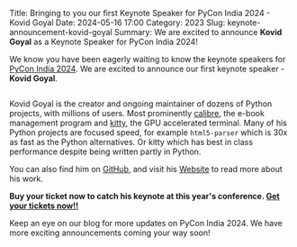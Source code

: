 Title: Bringing to you our first Keynote Speaker for PyCon India 2024 - Kovid Goyal
Date: 2024-05-16 17:00
Category: 2023
Slug: keynote-announcement-kovid-goyal
Summary: We are excited to announce **Kovid Goyal** as a Keynote Speaker for PyCon India 2024!

We know you have been eagerly waiting to know the keynote speakers for [PyCon India 2024](https://in.pycon.org/2024/). We are excited to announce our first keynote speaker - **Kovid Goyal**.

<p align="center" data-aos="fade-right"  data-aos-duration="1000">
    <img src="/images/2024/keynote-kovid-goyal.jpg" alt="" class="img-fluid" style="border-radius: 10%; max-height: 350px;">
</p>

Kovid Goyal is the creator and ongoing maintainer of dozens of Python projects, with millions of users. Most prominently [calibre](https://calibre-ebook.com/), the e-book management program and [kitty](https://sw.kovidgoyal.net/kitty/), the GPU accelerated terminal. Many of his Python projects are focused speed, for example `html5-parser` which is 30x as fast as the Python alternatives. Or kitty which has best in class performance despite being written partly in Python.

You can also find him on [GitHub](https://github.com/kovidgoyal), and visit his [Website](https://kovidgoyal.net/) to read more about his work.

**Buy your ticket now to catch his keynote at this year's conference. [Get your tickets now!!](https://konfhub.com/pyconindia2024)**

Keep an eye on our blog for more updates on PyCon India 2024. We have more exciting announcements coming your way soon!
